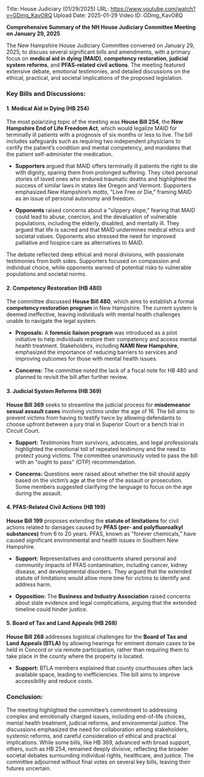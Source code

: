 Title: House Judiciary (01/29/2025)
URL: https://www.youtube.com/watch?v=GDmg_KavO8Q
Upload Date: 2025-01-29
Video ID: GDmg_KavO8Q

**Comprehensive Summary of the NH House Judiciary Committee Meeting on January 29, 2025**

The New Hampshire House Judiciary Committee convened on January 29, 2025, to discuss several significant bills and amendments, with a primary focus on **medical aid in dying (MAID)**, **competency restoration**, **judicial system reforms**, and **PFAS-related civil actions**. The meeting featured extensive debate, emotional testimonies, and detailed discussions on the ethical, practical, and societal implications of the proposed legislation.

### **Key Bills and Discussions:**

#### **1. Medical Aid in Dying (HB 254)**
The most polarizing topic of the meeting was **House Bill 254**, the **New Hampshire End of Life Freedom Act**, which would legalize MAID for terminally ill patients with a prognosis of six months or less to live. The bill includes safeguards such as requiring two independent physicians to certify the patient’s condition and mental competency, and mandates that the patient self-administer the medication.

- **Supporters** argued that MAID offers terminally ill patients the right to die with dignity, sparing them from prolonged suffering. They cited personal stories of loved ones who endured traumatic deaths and highlighted the success of similar laws in states like Oregon and Vermont. Supporters emphasized New Hampshire’s motto, "Live Free or Die," framing MAID as an issue of personal autonomy and freedom.
  
- **Opponents** raised concerns about a "slippery slope," fearing that MAID could lead to abuse, coercion, and the devaluation of vulnerable populations, including the elderly, disabled, and mentally ill. They argued that life is sacred and that MAID undermines medical ethics and societal values. Opponents also stressed the need for improved palliative and hospice care as alternatives to MAID.

The debate reflected deep ethical and moral divisions, with passionate testimonies from both sides. Supporters focused on compassion and individual choice, while opponents warned of potential risks to vulnerable populations and societal norms.

#### **2. Competency Restoration (HB 480)**
The committee discussed **House Bill 480**, which aims to establish a formal **competency restoration program** in New Hampshire. The current system is deemed ineffective, leaving individuals with mental health challenges unable to navigate the legal system.

- **Proposals:** A **forensic liaison program** was introduced as a pilot initiative to help individuals restore their competency and access mental health treatment. Stakeholders, including **NAMI New Hampshire**, emphasized the importance of reducing barriers to services and improving outcomes for those with mental health issues.
  
- **Concerns:** The committee noted the lack of a fiscal note for HB 480 and planned to revisit the bill after further review.

#### **3. Judicial System Reforms (HB 369)**
**House Bill 369** seeks to streamline the judicial process for **misdemeanor sexual assault cases** involving victims under the age of 16. The bill aims to prevent victims from having to testify twice by allowing defendants to choose upfront between a jury trial in Superior Court or a bench trial in Circuit Court.

- **Support:** Testimonies from survivors, advocates, and legal professionals highlighted the emotional toll of repeated testimony and the need to protect young victims. The committee unanimously voted to pass the bill with an "ought to pass" (OTP) recommendation.
  
- **Concerns:** Questions were raised about whether the bill should apply based on the victim’s age at the time of the assault or prosecution. Some members suggested clarifying the language to focus on the age during the assault.

#### **4. PFAS-Related Civil Actions (HB 199)**
**House Bill 199** proposes extending the **statute of limitations** for civil actions related to damages caused by **PFAS (per- and polyfluoroalkyl substances)** from 6 to 20 years. PFAS, known as "forever chemicals," have caused significant environmental and health issues in Southern New Hampshire.

- **Support:** Representatives and constituents shared personal and community impacts of PFAS contamination, including cancer, kidney disease, and developmental disorders. They argued that the extended statute of limitations would allow more time for victims to identify and address harm.
  
- **Opposition:** The **Business and Industry Association** raised concerns about stale evidence and legal complications, arguing that the extended timeline could hinder justice.

#### **5. Board of Tax and Land Appeals (HB 268)**
**House Bill 268** addresses logistical challenges for the **Board of Tax and Land Appeals (BTLA)** by allowing hearings for eminent domain cases to be held in Concord or via remote participation, rather than requiring them to take place in the county where the property is located.

- **Support:** BTLA members explained that county courthouses often lack available space, leading to inefficiencies. The bill aims to improve accessibility and reduce costs.

### **Conclusion:**
The meeting highlighted the committee’s commitment to addressing complex and emotionally charged issues, including end-of-life choices, mental health treatment, judicial reforms, and environmental justice. The discussions emphasized the need for collaboration among stakeholders, systemic reforms, and careful consideration of ethical and practical implications. While some bills, like HB 369, advanced with broad support, others, such as HB 254, remained deeply divisive, reflecting the broader societal debates surrounding individual rights, healthcare, and justice. The committee adjourned without final votes on several key bills, leaving their futures uncertain.